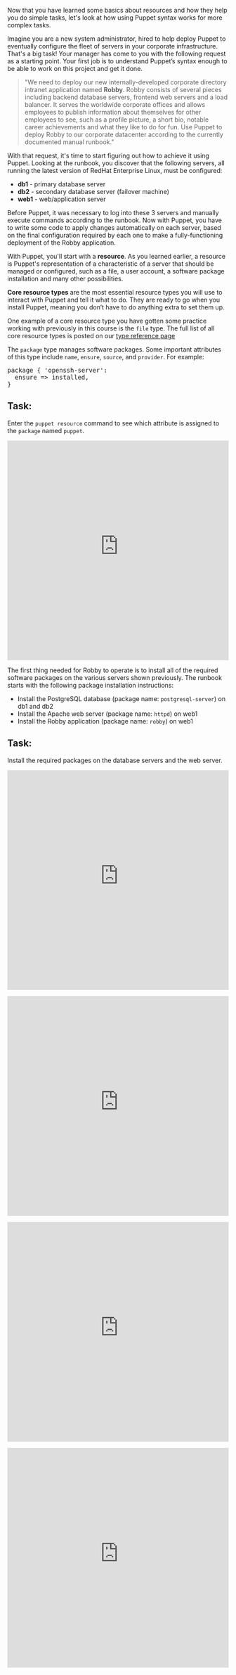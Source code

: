 Now that you have learned some basics about resources and how they help you do simple tasks, let's look at how using Puppet syntax works for more complex tasks.

Imagine you are a new system administrator, hired to help deploy Puppet to eventually configure the fleet of servers in your corporate infrastructure. That's a big task! Your manager has come to you with the following request as a starting point. Your first job is to understand Puppet&rsquo;s syntax enough to be able to work on this project and get it done.&nbsp;

> "We need to deploy our new internally-developed corporate directory intranet application named <strong>Robby</strong>. Robby consists of several pieces including backend database servers, frontend web servers and a load balancer. It serves the worldwide corporate offices and allows employees to publish information about themselves for other employees to see, such as a profile picture, a short bio, notable career achievements and what they like to do for fun. Use Puppet to deploy Robby to our corporate datacenter according to the currently documented manual runbook."

With that request, it's time to start figuring out how to achieve it using Puppet. Looking at the runbook, you discover that the following servers, all running the latest version of RedHat Enterprise Linux, must be configured:

* **db1** - primary database server
* **db2** - secondary database server (failover machine)
* **web1** - web/application server

Before Puppet, it was necessary to log into these 3 servers and manually execute commands according to the runbook. Now with Puppet, you have to write some code to apply changes automatically on each server, based on the final configuration required by each one to make a fully-functioning deployment of the Robby application.

With Puppet,&nbsp;you'll start with&nbsp;a **resource**. As you learned earlier, a</span>&nbsp;resource is Puppet's representation of a characteristic of a server that should be managed or configured, such as a file, a user account, a software package installation and many other possibilities.

**Core resource types** are the most essential resource types you will use to interact with Puppet and tell it what to do. They are ready to go when you install Puppet, meaning you don&rsquo;t have to do anything extra to set them up.

One example of a core resource type you have gotten some practice working with previously in this course is the `file` type. The full list of all core resource types is posted on our [type reference page](https://puppet.com/docs/puppet/5.3/type.html)

The `package` type manages software packages. Some important attributes of this type include `name`, `ensure`, `source`, and `provider`. For example:

<pre>
package { 'openssh-server':
  ensure => installed,
}
</pre>

## Task:
Enter the `puppet resource` command to see which attribute is assigned to the `package` named `puppet`.

<p><iframe src="https://magicbox.classroom.puppet.com/resources/exploring_package" width="100%" height="500px" frameborder="0"></iframe></p>

The first thing needed for Robby to operate is to install all of the required software packages on the various servers shown previously. The runbook starts with the following package installation instructions:

* Install the PostgreSQL database (package name: `postgresql-server`) on db1 and db2
* Install the Apache web server (package name: `httpd`) on web1
* Install the Robby application (package name: `robby`) on web1

## Task:
Install the required packages on the database servers and the web server.

<p><iframe src="https://magicbox.classroom.puppet.com/resources/installing_db1_package" width="100%" height="500px" frameborder="0"></iframe></p>

<p><iframe src="https://magicbox.classroom.puppet.com/resources/installing_db2_package" width="100%" height="500px" frameborder="0"></iframe></p>

<p><iframe src="https://magicbox.classroom.puppet.com/resources/installing_web1_package1" width="100%" height="500px" frameborder="0"></iframe></p>

<p><iframe src="https://magicbox.classroom.puppet.com/resources/installing_web1_package2" width="100%" height="500px" frameborder="0"></iframe></p>